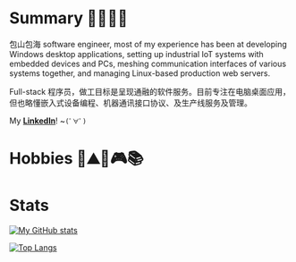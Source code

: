 # Summary 👨‍💻👨‍🔬

包山包海 software engineer, most of my experience has been at developing Windows desktop applications, setting up industrial IoT systems with embedded devices and PCs, meshing communication interfaces of various systems together, and managing Linux-based production web servers.

Full-stack 程序员，做工目标是呈现通融的软件服务。目前专注在电脑桌面应用，但也略懂嵌入式设备编程、机器通讯接口协议、及生产线服务及管理。

My **[LinkedIn](https://www.linkedin.com/in/hwanghsienshiung/)**! ~`(ﾟ∀ﾟ)`

# Hobbies 🚴⛰️🏸🎮📚

# Stats

<!-- GitHub Stats -->
[![My GitHub stats](https://github-readme-stats.vercel.app/api?username=hh-shiung&show_icons=true&theme=synthwave)](https://github.com/hh-shiung)

[![Top Langs](https://github-readme-stats.vercel.app/api/top-langs/?username=hh-shiung&theme=synthwave)](https://github.com/hh-shiung)
